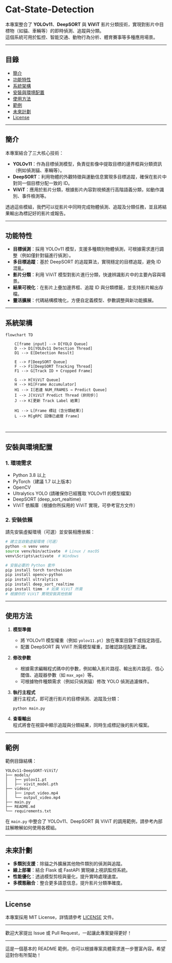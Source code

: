 # Cat-State-Detection


本專案整合了 **YOLOv11**、**DeepSORT** 與 **ViViT** 影片分類技術，實現對影片中目標物（如貓、車輛等）的即時偵測、追蹤與分類。  
這個系統可用於監控、智能交通、動物行為分析、體育賽事等多種應用場景。

---

## 目錄

- [簡介](#簡介)
- [功能特性](#功能特性)
- [系統架構](#系統架構)
- [安裝與環境配置](#安裝與環境配置)
- [使用方法](#使用方法)
- [範例](#範例)
- [未來計劃](#未來計劃)
- [License](#license)

---

## 簡介

本專案結合了三大核心技術：
- **YOLOv11**：作為目標偵測模型，負責從影像中提取目標的邊界框與分類資訊（例如偵測貓、車輛等）。
- **DeepSORT**：利用物體的外觀特徵與運動信息實現多目標追蹤，確保在影片中對同一個目標分配一致的 ID。
- **ViViT**：應用於影片分類，根據影片內容對視頻進行高階語義分類，如動作識別、事件檢測等。

透過這些模組，我們可以從影片中同時完成物體偵測、追蹤及分類任務，並且將結果輸出為標記好的影片或報告。

---

## 功能特性

- **目標偵測**：採用 YOLOv11 模型，支援多種類別物體偵測，可根據需求進行調整（例如僅針對貓進行偵測）。
- **多目標追蹤**：基於 DeepSORT 的追蹤算法，實現穩定的目標追蹤，避免 ID 混亂。
- **影片分類**：利用 ViViT 模型對影片進行分類，快速辨識影片中的主要內容與場景。
- **結果可視化**：在影片上疊加邊界框、追蹤 ID 與分類標籤，並支持影片輸出存檔。
- **靈活擴展**：代碼結構模塊化，方便自定義模型、參數調整與新功能擴展。

---

## 系統架構

```mermaid
flowchart TD

    C[frame input] --> D[YOLO Queue]
    D --> D1[YOLOv11 Detection Thread]
    D1 --> E[Detection Result]

    E --> F[DeepSORT Queue]
    F --> F1[DeepSORT Tracking Thread]
    F1 --> G[Track ID + Cropped Frame]

    G --> H[ViViT Queue]
    H --> H1[Frame Accumulator]
    H1 --> I[若達 NUM_FRAMES → Predict Queue]
    I --> J[ViViT Predict Thread（非同步）]
    J --> K[更新 Track Label 結果]

    H1 --> L[Frame 標註（含分類結果）]
    L --> M[gRPC 回傳已處理 Frame]



```

---

## 安裝與環境配置

### 1. 環境需求

- Python 3.8 以上
- PyTorch（建議 1.7 以上版本）
- OpenCV
- Ultralytics YOLO (請確保你已經獲取 YOLOv11 的模型檔案)
- DeepSORT (deep_sort_realtime)
- ViViT 依賴庫（根據你所採用的 ViViT 實現，可參考官方文件）

### 2. 安裝依賴

請先安裝虛擬環境（可選）並安裝相應依賴：

```bash
# 建立並啟動虛擬環境（可選）
python -m venv venv
source venv/bin/activate  # Linux / macOS
venv\Scripts\activate  # Windows

# 安裝必要的 Python 套件
pip install torch torchvision
pip install opencv-python
pip install ultralytics
pip install deep_sort_realtime
pip install timm  # 如果 ViViT 所需
# 根據你的 ViViT 實現安裝其他依賴
```

---

## 使用方法

1. **模型準備**  
   - 將 YOLOv11 模型權重（例如 `yolov11.pt`）放在專案目錄下或指定路徑。
   - 配置 DeepSORT 與 ViViT 所需模型權重，並確認路徑配置正確。

2. **修改參數**  
   - 根據需求編輯程式碼中的參數，例如輸入影片路徑、輸出影片路徑、信心閾值、追蹤器參數（如 `max_age`）等。
   - 可根據物件種類需求（例如只偵測貓）修改 YOLO 偵測過濾條件。

3. **執行主程式**  
   運行主程式，即可進行影片的目標偵測、追蹤及分類：
   ```bash
   python main.py
   ```

4. **查看輸出**  
   程式將會在視窗中顯示追蹤與分類結果，同時生成標記後的影片檔案。

---

## 範例

範例目錄結構：
```
YOLOv11-DeepSORT-ViViT/
├── models/
│   ├── yolov11.pt
│   ├── vivit_model.pth
├── videos/
│   ├── input_video.mp4
│   └── output_video.mp4
├── main.py
├── README.md
└── requirements.txt
```

在 `main.py` 中整合了 YOLOv11、DeepSORT 與 ViViT 的調用範例，請參考內部註解瞭解如何使用各模組。

---

## 未來計劃

- **多類別支援**：除貓之外擴展其他物件類別的偵測與追蹤。
- **線上部署**：結合 Flask 或 FastAPI 實現線上視訊監控系統。
- **性能優化**：透過模型剪枝與量化，提升實時處理速度。
- **多模態融合**：整合更多語意信息，提升影片分類準確度。

---

## License

本專案採用 MIT License，詳情請參考 [LICENSE](LICENSE) 文件。

---

歡迎大家提出 Issue 或 Pull Request，一起讓此專案變得更好！

---

這是一個基本的 README 範例，你可以根據專案具體需求進一步豐富內容。希望這對你有所幫助！
